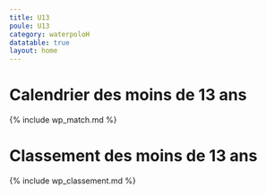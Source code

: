 ```yaml
---
title: U13
poule: U13
category: waterpoloH
datatable: true
layout: home
---
```


# Calendrier des moins de 13 ans

{% include wp_match.md %}

# Classement des moins de 13 ans

{% include wp_classement.md %}